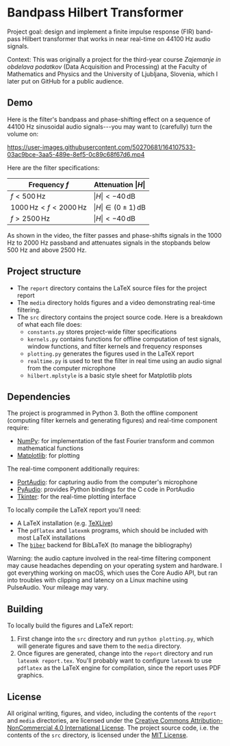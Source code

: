 # Bandpass Hilbert Transformer

Project goal: design and implement a finite impulse response (FIR) band-pass Hilbert transformer that works in near real-time on 44100 Hz audio signals.

Context: This was originally a project for the third-year course *Zajemanje in obdelava podatkov* (Data Acquisition and Processing) at the Faculty of Mathematics and Physics and the University of Ljubljana, Slovenia, which I later put on GitHub for a public audience.

## Demo

Here is the filter's bandpass and phase-shifting effect on a sequence of 44100 Hz sinusoidal audio signals---you may want to (carefully) turn the volume on:

https://user-images.githubusercontent.com/50270681/164107533-03ac9bce-3aa5-489e-8ef5-0c89c68f67d6.mp4

Here are the filter specifications:

| Frequency $f$ | Attenuation $\vert H \vert$ |
| - | - |
| $f < 500 \, \mathrm{Hz}$ | $\vert H \vert < -40 \, \mathrm{dB}$|
| $1000 \, \mathrm{Hz} < f < 2000 \, \mathrm{Hz}$ | $\vert H \vert \in (0 \pm 1) \, \mathrm{dB}$|
| $f > 2500 \, \mathrm{Hz}$ | $\vert H \vert < -40 \, \mathrm{dB}$|

As shown in the video, the filter passes and phase-shifts signals in the 1000 Hz to 2000 Hz passband and attenuates signals in the stopbands below 500 Hz and above 2500 Hz.

## Project structure

- The `report` directory contains the LaTeX source files for the project report
- The `media` directory holds figures and a video demonstrating real-time filtering.
- The `src` directory contains the project source code.
  Here is a breakdown of what each file does:
  - `constants.py` stores project-wide filter specifications
  - `kernels.py` contains functions for offline computation of test signals, window functions, and filter kernels and frequency responses
  - `plotting.py` generates the figures used in the LaTeX report
  - `realtime.py` is used to test the filter in real time using an audio signal from the computer microphone
  - `hilbert.mplstyle` is a basic style sheet for Matplotlib plots

## Dependencies

The project is programmed in Python 3.
Both the offline component (computing filter kernels and generating figures) and real-time component require:
- [NumPy](https://www.numpy.org): for implementation of the fast Fourier transform and common mathematical functions
- [Matplotlib](https://www.matplotlib.org): for plotting

The real-time component additionally requires:
- [PortAudio](http://www.portaudio.com/): for capturing audio from the computer's microphone
- [PyAudio](http://people.csail.mit.edu/hubert/pyaudio/): provides Python bindings for the C code in PortAudio
- [Tkinter](https://docs.python.org/3/library/tkinter.html): for the real-time plotting interface

To locally compile the LaTeX report you'll need:
- A LaTeX installation (e.g. [TeXLive](https://www.tug.org/texlive/))
- The `pdflatex` and `latexmk` programs, which should be included with most LaTeX installations
- The [`biber`](https://github.com/plk/biber) backend for BibLaTeX (to manage the bibliography)

Warning: the audio capture involved in the real-time filtering component may cause headaches depending on your operating system and hardware.
I got everything working on macOS, which uses the Core Audio API, but ran into troubles with clipping and latency on a Linux machine using PulseAudio.
Your mileage may vary.

## Building

To locally build the figures and LaTeX report:

1. First change into the `src` directory and run `python plotting.py`, which will generate figures and save them to the `media` directory.
1. Once figures are generated, change into the `report` directory and run `latexmk report.tex`.
   You'll probably want to configure `latexmk` to use `pdflatex` as the LaTeX engine for compilation, since the report uses PDF graphics.

## License

All original writing, figures, and video, including the contents of the `report` and `media` directories, are licensed under the [Creative Commons Attribution-NonCommercial 4.0 International License](https://creativecommons.org/licenses/by-nc/4.0/).
The project source code, i.e. the contents of the `src` directory, is licensed under the [MIT License](https://opensource.org/licenses/MIT).
